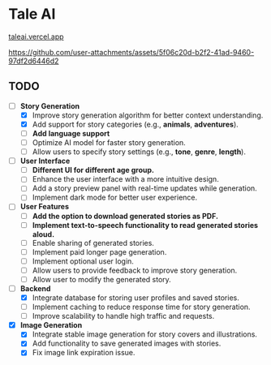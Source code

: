# Tale AI 

[taleai.vercel.app](https://taleai.vercel.app)

https://github.com/user-attachments/assets/5f06c20d-b2f2-41ad-9460-97df2d6446d2

## TODO

- [ ] **Story Generation**
  - [x] Improve story generation algorithm for better context understanding.
  - [x] Add support for story categories (e.g., **animals**, **adventures**).
  - [ ] **Add language support**
  - [ ] Optimize AI model for faster story generation.
  - [ ] Allow users to specify story settings (e.g., **tone**, **genre**, **length**).

- [ ] **User Interface**
  - [ ] **Different UI for different age group.**
  - [ ] Enhance the user interface with a more intuitive design.
  - [ ] Add a story preview panel with real-time updates while generation.
  - [ ] Implement dark mode for better user experience.

- [ ] **User Features**
  - [ ] **Add the option to download generated stories as PDF.**
  - [ ] **Implement text-to-speech functionality to read generated stories aloud.**
  - [ ] Enable sharing of generated stories.
  - [ ] Implement paid longer page generation.
  - [ ] Implement optional user login.
  - [ ] Allow users to provide feedback to improve story generation.
  - [ ] Allow user to modify the generated story.

- [ ] **Backend**
  - [x] Integrate database for storing user profiles and saved stories.
  - [ ] Implement caching to reduce response time for story generation.
  - [ ] Improve scalability to handle high traffic and requests.

- [x] **Image Generation**
  - [x] Integrate stable image generation for story covers and illustrations.
  - [x] Add functionality to save generated images with stories.
  - [x] Fix image link expiration issue.
